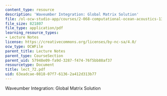 ```yaml
---
content_type: resource
description: 'Waveumber Integration: Global Matrix Solution'
file: /ol-ocw-studio-app/courses/2-068-computational-ocean-acoustics-13-853-spring-2003/63eadcae081807f761362a412d313b77_lect_72.pdf
file_size: 821807
file_type: application/pdf
learning_resource_types:
- Lecture Notes
license: https://creativecommons.org/licenses/by-nc-sa/4.0/
ocw_type: OCWFile
parent_title: Lecture Notes
parent_type: CourseSection
parent_uid: 57948e09-fa9d-3287-f474-76f5bb88af37
resourcetype: Document
title: lect_72.pdf
uid: 63eadcae-0818-07f7-6136-2a412d313b77
---
```

Waveumber Integration: Global Matrix Solution